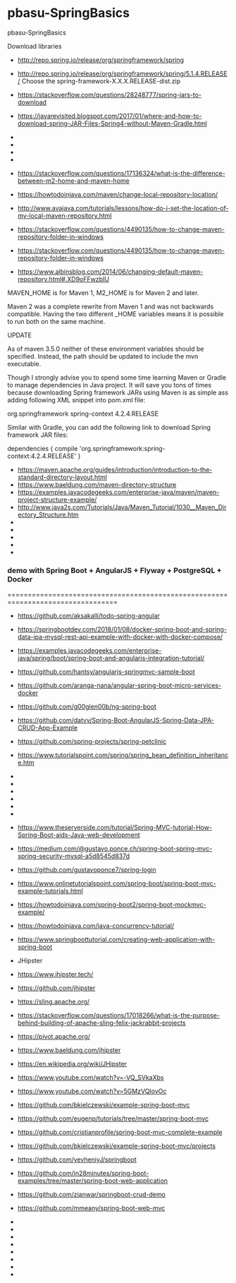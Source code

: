 # pbasu-SpringBasics
pbasu-SpringBasics


Download libraries

* http://repo.spring.io/release/org/springframework/spring
* http://repo.spring.io/release/org/springframework/spring/5.1.4.RELEASE/
Choose the spring-framework-X.X.X.RELEASE-dist.zip

* https://stackoverflow.com/questions/28248777/spring-jars-to-download
* https://javarevisited.blogspot.com/2017/01/where-and-how-to-download-spring-JAR-Files-Spring4-without-Maven-Gradle.html
* 
* 
* 
* 


* https://stackoverflow.com/questions/17136324/what-is-the-difference-between-m2-home-and-maven-home
* https://howtodoinjava.com/maven/change-local-repository-location/
* http://www.avajava.com/tutorials/lessons/how-do-i-set-the-location-of-my-local-maven-repository.html
* https://stackoverflow.com/questions/4490135/how-to-change-maven-repository-folder-in-windows
* https://stackoverflow.com/questions/4490135/how-to-change-maven-repository-folder-in-windows
* https://www.albinsblog.com/2014/06/changing-default-maven-repository.html#.XD9oFFwzbIU

MAVEN_HOME is for Maven 1, M2_HOME is for Maven 2 and later.

Maven 2 was a complete rewrite from Maven 1 and was not backwards compatible. Having the two different _HOME variables means it is possible to run both on the same machine.

UPDATE

As of maven 3.5.0 neither of these environment variables should be specified. Instead, the path should be updated to include the mvn executable.



Though I strongly advise you to spend some time learning Maven or Gradle to manage dependencies in Java project. It will save you tons of times because downloading Spring framework JARs using Maven is as simple ass adding following XML snippet into pom.xml file:

<dependencies>
<dependency>
<groupId>org.springframework</groupId>
<artifactId>spring-context</artifactId>
<version>4.2.4.RELEASE</version>
</dependency>
</dependencies>

Similar with Gradle, you can add the following link to download Spring framework JAR files:

dependencies {
   compile 'org.springframework:spring-context:4.2.4.RELEASE'
}



* https://maven.apache.org/guides/introduction/introduction-to-the-standard-directory-layout.html
* https://www.baeldung.com/maven-directory-structure
* https://examples.javacodegeeks.com/enterprise-java/maven/maven-project-structure-example/
* http://www.java2s.com/Tutorials/Java/Maven_Tutorial/1030__Maven_Directory_Structure.htm
* 
* 
* 
* 
* 


### demo with Spring Boot + AngularJS + Flyway + PostgreSQL + Docker
=================================================================================

* https://github.com/aksakalli/todo-spring-angular
* https://springbootdev.com/2018/01/08/docker-spring-boot-and-spring-data-jpa-mysql-rest-api-example-with-docker-with-docker-compose/
* https://examples.javacodegeeks.com/enterprise-java/spring/boot/spring-boot-and-angularjs-integration-tutorial/
* https://github.com/hantsy/angularjs-springmvc-sample-boot
* https://github.com/aranga-nana/angular-spring-boot-micro-services-docker
* https://github.com/g00glen00b/ng-spring-boot
* https://github.com/datvv/Spring-Boot-AngularJS-Spring-Data-JPA-CRUD-App-Example
* https://github.com/spring-projects/spring-petclinic
* https://www.tutorialspoint.com/spring/spring_bean_definition_inheritance.htm
* 
* 
* 
* 
* 
* 



* https://www.theserverside.com/tutorial/Spring-MVC-tutorial-How-Spring-Boot-aids-Java-web-development
* https://medium.com/@gustavo.ponce.ch/spring-boot-spring-mvc-spring-security-mysql-a5d8545d837d
* https://github.com/gustavoponce7/spring-login
* https://www.onlinetutorialspoint.com/spring-boot/spring-boot-mvc-example-tutorials.html
* https://howtodoinjava.com/spring-boot2/spring-boot-mockmvc-example/
* https://howtodoinjava.com/java-concurrency-tutorial/
* https://www.springboottutorial.com/creating-web-application-with-spring-boot
* JHipster
* https://www.jhipster.tech/
* https://github.com/jhipster
* https://sling.apache.org/
* https://stackoverflow.com/questions/17018266/what-is-the-purpose-behind-building-of-apache-sling-felix-jackrabbit-projects
* https://pivot.apache.org/
* https://www.baeldung.com/jhipster
* https://en.wikipedia.org/wiki/JHipster
* https://www.youtube.com/watch?v=-VQ_SVkaXbs
* https://www.youtube.com/watch?v=5GMzVQIovOc
* https://github.com/bkielczewski/example-spring-boot-mvc
* https://github.com/eugenp/tutorials/tree/master/spring-boot-mvc
* https://github.com/cristianprofile/spring-boot-mvc-complete-example
* https://github.com/bkielczewski/example-spring-boot-mvc/projects
* https://github.com/yevheniyJ/springboot
* https://github.com/in28minutes/spring-boot-examples/tree/master/spring-boot-web-application
* https://github.com/zianwar/springboot-crud-demo
* https://github.com/mmeany/spring-boot-web-mvc
* 
* 
* 
* 
* 
* 
* 
* 
